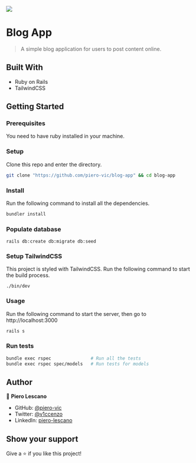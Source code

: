 ![](https://img.shields.io/badge/Microverse-blueviolet)

# Blog App

> A simple blog application for users to post content online.

## Built With

- Ruby on Rails
- TailwindCSS

## Getting Started

### Prerequisites

You need to have ruby installed in your machine.

### Setup

Clone this repo and enter the directory.

```sh
git clone "https://github.com/piero-vic/blog-app" && cd blog-app
```

### Install

Run the following command to install all the dependencies.

```sh
bundler install
```

### Populate database

```
rails db:create db:migrate db:seed
```

### Setup TailwindCSS

This project is styled with TailwindCSS. Run the following command to start the
build process.

```
./bin/dev
```

### Usage

Run the following command to start the server, then go to http://localhost:3000

```sh
rails s
```

### Run tests

```sh
bundle exec rspec               # Run all the tests
bundle exec rspec spec/models   # Run tests for models
```

## Author

👤 **Piero Lescano**

- GitHub: [@piero-vic](https://github.com/piero-vic)
- Twitter: [@v1ccenzo](https://twitter.com/v1ccenzo)
- LinkedIn: [piero-lescano](https://linkedin.com/in/piero-lescano)

## Show your support

Give a ⭐️ if you like this project!
